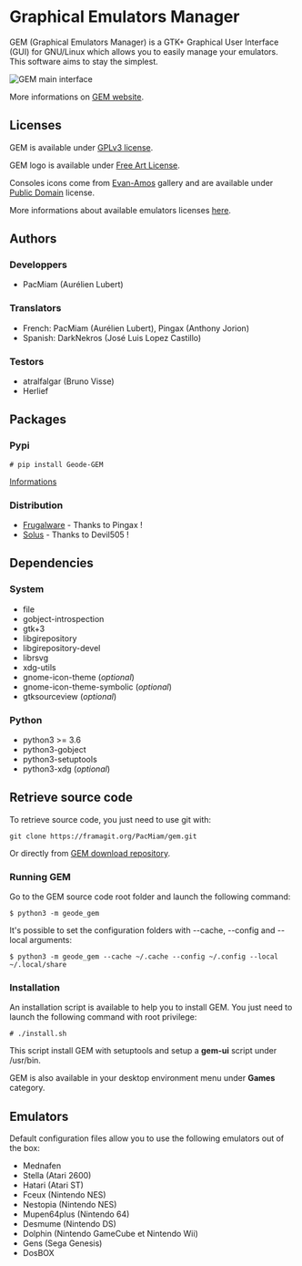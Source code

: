 Graphical Emulators Manager
===========================

GEM (Graphical Emulators Manager) is a GTK+ Graphical User Interface (GUI) for
GNU/Linux which allows you to easily manage your emulators. This software aims
to stay the simplest.

![GEM main interface](preview.jpg)

More informations on [GEM website](https://gem.tuxfamily.org/).

Licenses
--------

GEM is available under [GPLv3 license](https://www.gnu.org/licenses/gpl-3.0.html).

GEM logo is available under [Free Art License](http://artlibre.org/licence/lal/en/).

Consoles icons come from [Evan-Amos](https://commons.wikimedia.org/wiki/User:Evan-Amos)
gallery and are available under [Public Domain](https://en.wikipedia.org/wiki/Public_domain)
license.

More informations about available emulators licenses [here](geode_gem/data/docs/LICENSE.emulators.md).

Authors
-------

### Developpers

* PacMiam (Aurélien Lubert)

### Translators

* French: PacMiam (Aurélien Lubert), Pingax (Anthony Jorion)
* Spanish: DarkNekros (José Luis Lopez Castillo)

### Testors

* atralfalgar (Bruno Visse)
* Herlief

Packages
--------

### Pypi

```
# pip install Geode-GEM
```

[Informations](https://pypi.org/project/Geode-GEM)

### Distribution

* [Frugalware](https://frugalware.org/packages/219539) - Thanks to Pingax !
* [Solus](https://dev.getsol.us/source/gem/) - Thanks to Devil505 !

Dependencies
------------

### System

* file
* gobject-introspection
* gtk+3
* libgirepository
* libgirepository-devel
* librsvg
* xdg-utils
* gnome-icon-theme (_optional_)
* gnome-icon-theme-symbolic (_optional_)
* gtksourceview (_optional_)

### Python

* python3 >= 3.6
* python3-gobject
* python3-setuptools
* python3-xdg (_optional_)

Retrieve source code
--------------------

To retrieve source code, you just need to use git with:

```
git clone https://framagit.org/PacMiam/gem.git
```

Or directly from [GEM download repository](https://download.tuxfamily.org/gem/releases/).

### Running GEM

Go to the GEM source code root folder and launch the following command:

```
$ python3 -m geode_gem
```

It's possible to set the configuration folders with --cache, --config and
--local arguments:

```
$ python3 -m geode_gem --cache ~/.cache --config ~/.config --local ~/.local/share
```

### Installation

An installation script is available to help you to install GEM. You just need to
launch the following command with root privilege:

```
# ./install.sh
```

This script install GEM with setuptools and setup a **gem-ui** script under
/usr/bin.

GEM is also available in your desktop environment menu under **Games** category.

Emulators
---------

Default configuration files allow you to use the following emulators out of the
box:

* Mednafen
* Stella (Atari 2600)
* Hatari (Atari ST)
* Fceux (Nintendo NES)
* Nestopia (Nintendo NES)
* Mupen64plus (Nintendo 64)
* Desmume (Nintendo DS)
* Dolphin (Nintendo GameCube et Nintendo Wii)
* Gens (Sega Genesis)
* DosBOX
